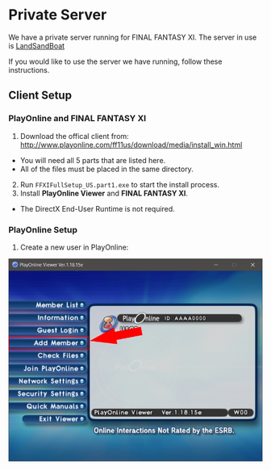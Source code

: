 # Private Server

We have a private server running for FINAL FANTASY XI.
The server in use is [LandSandBoat](https://github.com/LandSandBoat/server)

If you would like to use the server we have running, follow these instructions.

## Client Setup

### PlayOnline and FINAL FANTASY XI

1. Download the offical client from: http://www.playonline.com/ff11us/download/media/install_win.html
  - You will need all 5 parts that are listed here.
  - All of the files must be placed in the same directory.
2. Run `FFXIFullSetup_US.part1.exe` to start the install process.
3. Install **PlayOnline Viewer** and **FINAL FANTASY XI**.
  - The DirectX End-User Runtime is not required.

### PlayOnline Setup

1. Create a new user in PlayOnline:

![pol_setup1](img/pol_setup/pol_setup1.png "pol_setup1")